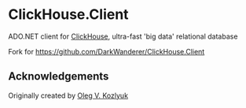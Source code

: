# ClickHouse.Client

ADO.NET client for [ClickHouse](https://github.com/ClickHouse/ClickHouse), ultra-fast 'big data' relational database

Fork for https://github.com/DarkWanderer/ClickHouse.Client

## Acknowledgements

Originally created by [Oleg V. Kozlyuk](https://github.com/DarkWanderer)
